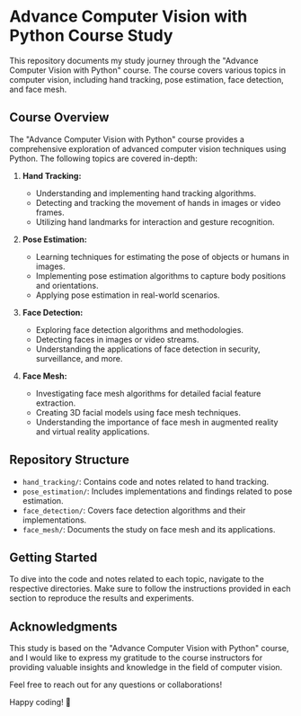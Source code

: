 # Advance Computer Vision with Python Course Study

This repository documents my study journey through the "Advance Computer Vision with Python" course. The course covers various topics in computer vision, including hand tracking, pose estimation, face detection, and face mesh.

## Course Overview

The "Advance Computer Vision with Python" course provides a comprehensive exploration of advanced computer vision techniques using Python. The following topics are covered in-depth:

1. **Hand Tracking:**
   - Understanding and implementing hand tracking algorithms.
   - Detecting and tracking the movement of hands in images or video frames.
   - Utilizing hand landmarks for interaction and gesture recognition.

2. **Pose Estimation:**
   - Learning techniques for estimating the pose of objects or humans in images.
   - Implementing pose estimation algorithms to capture body positions and orientations.
   - Applying pose estimation in real-world scenarios.

3. **Face Detection:**
   - Exploring face detection algorithms and methodologies.
   - Detecting faces in images or video streams.
   - Understanding the applications of face detection in security, surveillance, and more.

4. **Face Mesh:**
   - Investigating face mesh algorithms for detailed facial feature extraction.
   - Creating 3D facial models using face mesh techniques.
   - Understanding the importance of face mesh in augmented reality and virtual reality applications.

## Repository Structure

- `hand_tracking/`: Contains code and notes related to hand tracking.
- `pose_estimation/`: Includes implementations and findings related to pose estimation.
- `face_detection/`: Covers face detection algorithms and their implementations.
- `face_mesh/`: Documents the study on face mesh and its applications.

## Getting Started

To dive into the code and notes related to each topic, navigate to the respective directories. Make sure to follow the instructions provided in each section to reproduce the results and experiments.

## Acknowledgments

This study is based on the "Advance Computer Vision with Python" course, and I would like to express my gratitude to the course instructors for providing valuable insights and knowledge in the field of computer vision.

Feel free to reach out for any questions or collaborations!

Happy coding! 🚀
